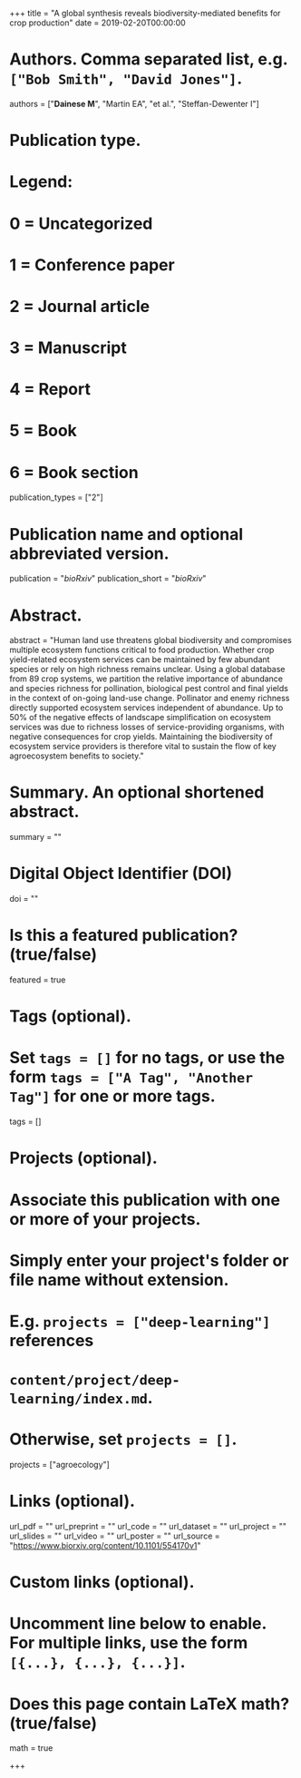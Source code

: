 +++
title = "A global synthesis reveals biodiversity-mediated benefits for crop production"
date = 2019-02-20T00:00:00

# Authors. Comma separated list, e.g. `["Bob Smith", "David Jones"]`.
authors = ["**Dainese M**", "Martin EA", "et al.", "Steffan-Dewenter I"]

# Publication type.
# Legend:
# 0 = Uncategorized
# 1 = Conference paper
# 2 = Journal article
# 3 = Manuscript
# 4 = Report
# 5 = Book
# 6 = Book section
publication_types = ["2"]

# Publication name and optional abbreviated version.
publication = "*bioRxiv*"
publication_short = "*bioRxiv*"

# Abstract.
abstract = "Human land use threatens global biodiversity and compromises multiple ecosystem functions critical to food production. Whether crop yield-related ecosystem services can be maintained by few abundant species or rely on high richness remains unclear. Using a global database from 89 crop systems, we partition the relative importance of abundance and species richness for pollination, biological pest control and final yields in the context of on-going land-use change. Pollinator and enemy richness directly supported ecosystem services independent of abundance. Up to 50% of the negative effects of landscape simplification on ecosystem services was due to richness losses of service-providing organisms, with negative consequences for crop yields. Maintaining the biodiversity of ecosystem service providers is therefore vital to sustain the flow of key agroecosystem benefits to society."

# Summary. An optional shortened abstract.
summary = ""

# Digital Object Identifier (DOI)
doi = ""

# Is this a featured publication? (true/false)
featured = true

# Tags (optional).
#   Set `tags = []` for no tags, or use the form `tags = ["A Tag", "Another Tag"]` for one or more tags.
tags = []

# Projects (optional).
#   Associate this publication with one or more of your projects.
#   Simply enter your project's folder or file name without extension.
#   E.g. `projects = ["deep-learning"]` references 
#   `content/project/deep-learning/index.md`.
#   Otherwise, set `projects = []`.
projects = ["agroecology"]

# Links (optional).
url_pdf = ""
url_preprint = ""
url_code = ""
url_dataset = ""
url_project = ""
url_slides = ""
url_video = ""
url_poster = ""
url_source = "https://www.biorxiv.org/content/10.1101/554170v1"

# Custom links (optional).
#   Uncomment line below to enable. For multiple links, use the form `[{...}, {...}, {...}]`.


# Does this page contain LaTeX math? (true/false)
math = true

+++
